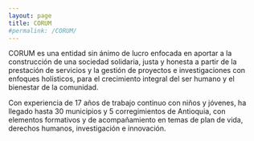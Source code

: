```yaml
---
layout: page
title: CORUM
#permalink: /CORUM/
---
```


<div class="highlight">

CORUM es una entidad sin ánimo de lucro enfocada en aportar a la construcción de una sociedad solidaria, justa y honesta a partir de la prestación de servicios y la gestión de proyectos e investigaciones con enfoques holísticos, para el crecimiento integral del ser humano y el bienestar de la comunidad.

Con experiencia de 17 años de trabajo continuo con niños y jóvenes, ha llegado hasta 30 municipios y 5 corregimientos de Antioquia, con elementos formativos y de acompañamiento en temas de plan de vida, derechos humanos, investigación e innovación.

<div>

<!--
This is the base Jekyll theme. You can find out more info about customizing your Jekyll theme, as well as basic Jekyll usage documentation at [jekyllrb.com](https://jekyllrb.com/)

You can find the source code for Minima at GitHub:
[jekyll][jekyll-organization] /
[minima](https://github.com/jekyll/minima)

You can find the source code for Jekyll at GitHub:
[jekyll][jekyll-organization] /
[jekyll](https://github.com/jekyll/jekyll)


[jekyll-organization]: https://github.com/jekyll-->
